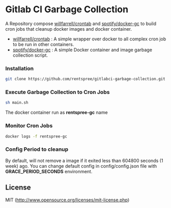# Gitlab CI Garbage Collection
A Repository compose [willfarrell/crontab] and [spotify/docker-gc] to build cron jobs that cleanup docker images and docker container. 
- [willfarrell/crontab] : A simple wrapper over docker to all complex cron job to be run in other containers.
- [spotify/docker-gc] : A simple Docker container and image garbage collection script.

### Installation
```bash
git clone https://github.com/rentspree/gitlabci-garbage-collection.git
```

### Execute Garbage Collection to Cron Jobs
```bash
sh main.sh
```
The docker container run as **rentspree-gc** name

### Monitor Cron Jobs
```bash
docker logs -f rentspree-gc
```

### Config Period to cleanup
By default, will not remove a image if it exited less than 604800 seconds (1 week) ago. You can change default config in config/config.json file with **GRACE_PERIOD_SECONDS** environment.

## License 

MIT (http://www.opensource.org/licenses/mit-license.php)

[willfarrell/crontab]: https://hub.docker.com/r/willfarrell/crontab
[spotify/docker-gc]: https://github.com/spotify/docker-gc
